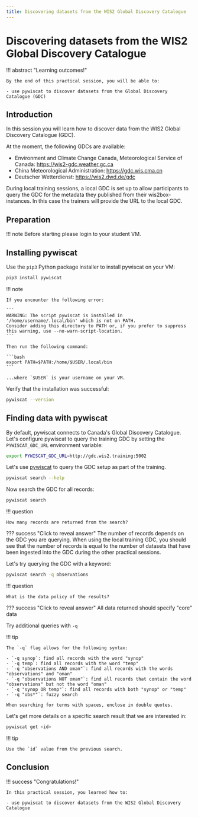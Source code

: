 ```yaml
---
title: Discovering datasets from the WIS2 Global Discovery Catalogue
---
```


# Discovering datasets from the WIS2 Global Discovery Catalogue

!!! abstract "Learning outcomes!"

    By the end of this practical session, you will be able to:

    - use pywiscat to discover datasets from the Global Discovery Catalogue (GDC)

## Introduction

In this session you will learn how to discover data from the WIS2 Global Discovery Catalogue (GDC).

At the moment, the following GDCs are available:

- Environment and Climate Change Canada, Meteorological Service of Canada: <https://wis2-gdc.weather.gc.ca>
- China Meteorological Administration: <https://gdc.wis.cma.cn>
- Deutscher Wetterdienst: <https://wis2.dwd.de/gdc>


During local training sessions, a local GDC is set up to allow participants to query the GDC for the metadata they published from their wis2box-instances. In this case the trainers will provide the URL to the local GDC.

## Preparation

!!! note
    Before starting please login to your student VM.

## Installing pywiscat

Use the `pip3` Python package installer to install pywiscat on your VM:
```bash
pip3 install pywiscat
```

!!! note

    If you encounter the following error:

    ```
    WARNING: The script pywiscat is installed in '/home/username/.local/bin' which is not on PATH.
    Consider adding this directory to PATH or, if you prefer to suppress this warning, use --no-warn-script-location.
    ```

    Then run the following command:

    ```bash
    export PATH=$PATH:/home/$USER/.local/bin
    ```

    ...where `$USER` is your username on your VM.

Verify that the installation was successful:

```bash
pywiscat --version
```

## Finding data with pywiscat

By default, pywiscat connects to Canada's Global Discovery Catalogue.  Let's configure pywiscat to query the training GDC by setting the `PYWISCAT_GDC_URL` environment variable:

```bash
export PYWISCAT_GDC_URL=http://gdc.wis2.training:5002
```

Let's use [pywiscat](https://github.com/wmo-im/pywiscat) to query the GDC setup as part of the training.

```bash
pywiscat search --help
```

Now search the GDC for all records:

```bash
pywiscat search
```

!!! question

    How many records are returned from the search?

??? success "Click to reveal answer"
    The number of records depends on the GDC you are querying. When using the local training GDC, you should see that the number of records is equal to the number of datasets that have been ingested into the GDC during the other practical sessions.

Let's try querying the GDC with a keyword:

```bash
pywiscat search -q observations
```

!!! question

    What is the data policy of the results?

??? success "Click to reveal answer"
    All data returned should specify "core" data

Try additional queries with `-q`

!!! tip

    The `-q` flag allows for the following syntax:

    - `-q synop`: find all records with the word "synop"
    - `-q temp`: find all records with the word "temp"
    - `-q "observations AND oman"`: find all records with the words "observations" and "oman"
    - `-q "observations NOT oman"`: find all records that contain the word "observations" but not the word "oman"
    - `-q "synop OR temp"`: find all records with both "synop" or "temp"
    - `-q "obs*"`: fuzzy search

    When searching for terms with spaces, enclose in double quotes.

Let's get more details on a specific search result that we are interested in:

```bash
pywiscat get <id>
```

!!! tip

    Use the `id` value from the previous search.


## Conclusion

!!! success "Congratulations!"

    In this practical session, you learned how to:

    - use pywiscat to discover datasets from the WIS2 Global Discovery Catalogue

